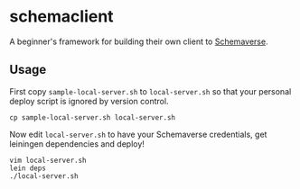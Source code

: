 # schemaclient

A beginner's framework for building their own client to [Schemaverse](http://www.schemaverse.com).



## Usage

First copy `sample-local-server.sh` to `local-server.sh` so that your personal deploy script is ignored by version control.

```shell
cp sample-local-server.sh local-server.sh
```

Now edit `local-server.sh` to have your Schemaverse credentials, get leiningen dependencies and deploy!

```shell
vim local-server.sh
lein deps
./local-server.sh
```

